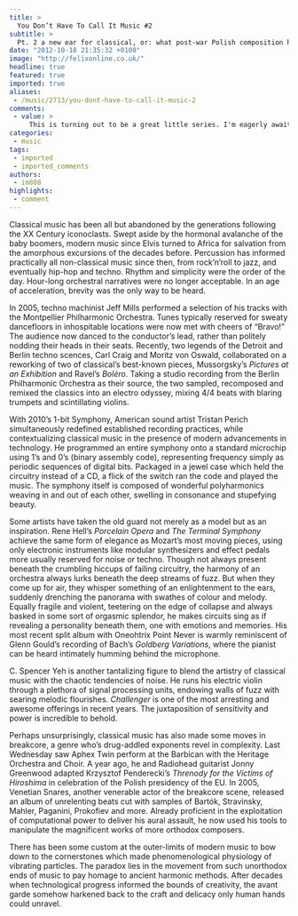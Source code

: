 ```yaml
---
title: >
  You Don’t Have To Call It Music #2
subtitle: >
  Pt. 2 a new ear for classical, or: what post-war Polish composition has to do with British breakcore
date: "2012-10-18 21:35:32 +0100"
image: "http://felixonline.co.uk/"
headline: true
featured: true
imported: true
aliases:
 - /music/2713/you-dont-have-to-call-it-music-2
comments:
 - value: >
     This is turning out to be a great little series. I'm eagerly awaiting #3.
categories:
 - music
tags:
 - imported
 - imported_comments
authors:
 - im808
highlights:
 - comment
---
```


Classical music has been all but abandoned by the generations following the XX Century iconoclasts. Swept aside by the hormonal avalanche of the baby boomers, modern music since Elvis turned to Africa for salvation from the amorphous excursions of the decades before. Percussion has informed practically all non-classical music since then, from rock’n’roll to jazz, and eventually hip-hop and techno. Rhythm and simplicity were the order of the day. Hour-long orchestral narratives were no longer acceptable. In an age of acceleration, brevity was the only way to be heard.

In 2005, techno machinist Jeff Mills performed a selection of his tracks with the Montpellier Philharmonic Orchestra. Tunes typically reserved for sweaty dancefloors in inhospitable locations were now met with cheers of “Bravo!” The audience now danced to the conductor’s lead, rather than politely nodding their heads in their seats. Recently, two legends of the Detroit and Berlin techno scences, Carl Craig and Moritz von Oswald, collaborated on a reworking of two of classical’s best-known pieces, Mussorgsky’s _Pictures at an Exhibition_ and Ravel’s _Boléro_. Taking a studio recording from the Berlin Philharmonic Orchestra as their source, the two sampled, recomposed and remixed the classics into an electro odyssey, mixing 4/4 beats with blaring trumpets and scintillating violins.

With 2010’s 1-bit Symphony, American sound artist Tristan Perich simultaneously redefined established recording practices, while contextualizing classical music in the presence of modern advancements in technology. He programmed an entire symphony onto a standard microchip using 1’s and 0’s (binary assembly code), representing frequency simply as periodic sequences of digital bits. Packaged in a jewel case which held the circuitry instead of a CD, a flick of the switch ran the code and played the music. The symphony itself is composed of wonderful polyharmonics weaving in and out of each other, swelling in consonance and stupefying beauty.

Some artists have taken the old guard not merely as a model but as an inspiration. Rene Hell’s _Porcelain Opera_ and _The Terminal Symphony_ achieve the same form of elegance as Mozart’s most moving pieces, using only electronic instruments like modular synthesizers and effect pedals more usually reserved for noise or techno. Though not always present beneath the crumbling hiccups of failing circuitry, the harmony of an orchestra always lurks beneath the deep streams of fuzz. But when they come up for air, they whisper something of an enlightenment to the ears, suddenly drenching the panorama with swathes of colour and melody. Equally fragile and violent, teetering on the edge of collapse and always basked in some sort of orgasmic splendor, he makes circuits sing as if revealing a personality beneath them, one with emotions and memories. His most recent split album with Oneohtrix Point Never is warmly reminiscent of Glenn Gould’s recording of Bach’s _Goldberg Variations_, where the pianist can be heard intimately humming behind the microphone.

C. Spencer Yeh is another tantalizing figure to blend the artistry of classical music with the chaotic tendencies of noise. He runs his electric violin through a plethora of signal processing units, endowing walls of fuzz with searing melodic flourishes. _Challenger_ is one of the most arresting and awesome offerings in recent years. The juxtaposition of sensitivity and power is incredible to behold.

Perhaps unsurprisingly, classical music has also made some moves in breakcore, a genre who’s drug-addled exponents revel in complexity. Last Wednesday saw Aphex Twin perform at the Barbican with the Heritage Orchestra and Choir. A year ago, he and Radiohead guitarist Jonny Greenwood adapted Krzysztof Penderecki’s _Threnody for the Victims of Hiroshima_ in celebration of the Polish presidency of the EU. In 2005, Venetian Snares, another venerable actor of the breakcore scene, released an album of unrelenting beats cut with samples of Bartók, Stravinsky, Mahler, Paganini, Prokofiev and more. Already proficient in the exploitation of computational power to deliver his aural assault, he now used his tools to manipulate the magnificent works of more orthodox composers.

There has been some custom at the outer-limits of modern music to bow down to the cornerstones which made phenomenological physiology of vibrating particles. The paradox lies in the movement from such unorthodox ends of music to pay homage to ancient harmonic methods. After decades when technological progress informed the bounds of creativity, the avant garde somehow harkened back to the craft and delicacy only human hands could unravel.
